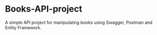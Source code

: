 # Books-API-project
 A simple API project for manipulating books using Swagger, Postman and Entity Framework.
